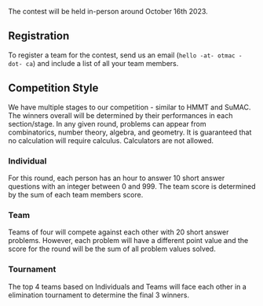 The contest will be held in-person around October 16th 2023.  

## Registration

To register a team for the contest, send us an email (`hello -at- otmac -dot- ca`) and include a list of all your team members. 

## Competition Style

We have multiple stages to our competition - similar to HMMT and SuMAC. The winners overall will be determined by their performances in each section/stage. In any given round, problems can appear from combinatorics, number theory, algebra, and geometry. It is guaranteed that no calculation will require calculus. Calculators are not allowed.

### Individual 

For this round, each person has an hour to answer 10 short answer questions with an integer between 0 and 999. The team score is determined by the sum of each team members score. 

### Team  

Teams of four will compete against each other with 20 short answer problems. However, each problem will have a different point value and the score for the round will be the sum of all problem values solved.  

### Tournament 

The top 4 teams based on Individuals and Teams will face each other in a elimination tournament to determine the final 3 winners.        
